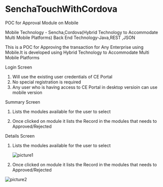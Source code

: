 # SenchaTouchWithCordova
POC for Approval Module on Mobile

Mobile Technology -  Sencha,Cordova(Hybrid Technology to Accommodate Multi Mobile Platforms)
Back End Technology-Java,REST	,JSON

This is a POC for Approving the transaction for Any Enterprise using Mobile.It is developed using Hybrid Technology to Accommodate Multi Mobile Platforms

Login Screen

1) Will use the existing user credentials of CE Portal
2) No special registration is required
3) Any user who is having access to CE Portal in desktop versioin can use mobile version

Summary Screen

1) Lists the modules available for the user to select 

2) Once clicked on module it lists the Record in the modules that needs to Approved/Rejected

Details Screen

1) Lists the modules available for the user to select

   ![picture1](https://user-images.githubusercontent.com/22238550/27525602-4df3c5f6-5a50-11e7-9601-1ae3af3e3c6d.png)
   
2) Once clicked on module it lists the Record in the modules that needs to Approved/Rejected

    
![picture2](https://user-images.githubusercontent.com/22238550/27525618-76144b28-5a50-11e7-9547-d1db1823126d.png)





